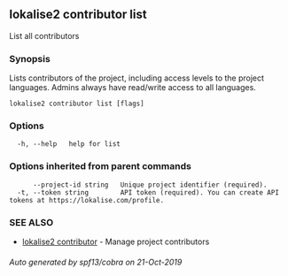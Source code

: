 ## lokalise2 contributor list

List all contributors

### Synopsis

Lists contributors of the project, including access levels to the project languages. Admins always have read/write access to all languages.

```
lokalise2 contributor list [flags]
```

### Options

```
  -h, --help   help for list
```

### Options inherited from parent commands

```
      --project-id string   Unique project identifier (required).
  -t, --token string        API token (required). You can create API tokens at https://lokalise.com/profile.
```

### SEE ALSO

* [lokalise2 contributor](lokalise2_contributor.md)	 - Manage project contributors

###### Auto generated by spf13/cobra on 21-Oct-2019
